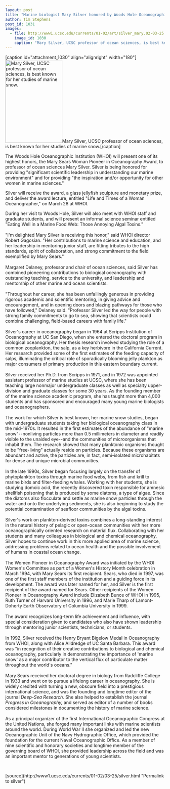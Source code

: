 ```yaml
---
layout: post
title: "Marine biologist Mary Silver honored by Woods Hole Oceanographic Institution"
author: Tim Stephens
post_id: 1031
images:
  - file: http://www1.ucsc.edu/currents/01-02/art/silver_mary.02-03-25.180.jpg
    image_id: 1030
    caption: "Mary Silver, UCSC professor of ocean sciences, is best known for her studies of marine snow."
---
```


[caption id="attachment_1030" align="alignright" width="180"]<a href="http://localhost/mysite/wp-content/uploads/2002/03/silver_mary.02-03-25.180.jpg"><img class="size-full wp-image-1030" src="http://localhost/mysite/wp-content/uploads/2002/03/silver_mary.02-03-25.180.jpg" alt="Mary Silver, UCSC professor of ocean sciences, is best known for her studies of marine snow." width="180" height="262" /></a>Mary Silver, UCSC professor of ocean sciences, is best known for her studies of marine snow.[/caption]
<p>
  The Woods Hole Oceanographic Institution (WHOI) will present one of its highest honors, the Mary Sears Woman Pioneer in Oceanography Award, to professor of ocean sciences Mary Silver. Silver is being honored for providing "significant scientific leadership in understanding our marine environment" and for providing "the inspiration and/or opportunity for other women in marine sciences."
</p>Silver will receive the award, a glass jellyfish sculpture and monetary prize, and deliver the award lecture, entitled "Life and Times of a Woman Oceanographer," on March 28 at WHOI.
<p>
  During her visit to Woods Hole, Silver will also meet with WHOI staff and graduate students, and will present an informal science seminar entitled "Eating Well in a Marine Food Web: Those Annoying Algal Toxins."<br>
  <br>
  "I'm delighted Mary Silver is receiving this honor," said WHOI director Robert Gagosian. "Her contributions to marine science and education, and her leadership in mentoring junior staff, are fitting tributes to the high standards, spirit of collaboration, and strong commitment to the field exemplified by Mary Sears."<br>
  <br>
  Margaret Delaney, professor and chair of ocean sciences, said Silver has combined pioneering contributions to biological oceanography with outstanding teaching, service to the university, and leadership and mentorship of other marine and ocean scientists.<br>
  <br>
  "Throughout her career, she has been unfailingly generous in providing rigorous academic and scientific mentoring, in giving advice and encouragement, and in opening doors and blazing pathways for those who have followed," Delaney said. "Professor Silver led the way for people with strong family commitments to go to sea, showing that scientists could combine challenging, field-based careers with family life."<br>
  <br>
  Silver's career in oceanography began in 1964 at Scripps Institution of Oceanography at UC San Diego, when she entered the doctoral program in biological oceanography. Her thesis research involved studying the role of a common zooplankton, the salp, as a key herbivore in the California Current. Her research provided some of the first estimates of the feeding capacity of salps, illuminating the critical role of sporadically blooming jelly plankton as major consumers of primary production in this eastern boundary current.<br>
  <br>
  Silver received her Ph.D. from Scripps in 1971, and in 1972 was appointed assistant professor of marine studies at UCSC, where she has been teaching large nonmajor undergraduate classes as well as specialty upper-division and graduate classes for some 30 years. As the founding member of the marine science academic program, she has taught more than 4,000 students and has sponsored and encouraged many young marine biologists and oceanographers.<br>
  <br>
  The work for which Silver is best known, her marine snow studies, began with undergraduate students taking her biological oceanography class in the mid-1970s. It resulted in the first estimates of the abundance of "marine snow"--nonliving particles more than 0.5 millimeters in diameter and readily visible to the unaided eye--and the communities of microorganisms that inhabit them. The research showed that many planktonic organisms thought to be "free-living" actually reside on particles. Because these organisms are abundant and active, the particles are, in fact, semi-isolated microhabitats for dense and unique microbial communities.<br>
  <br>
  In the late 1990s, Silver began focusing largely on the transfer of phytoplankton toxins through marine food webs, from fish and krill to marine birds and filter-feeding whales. Working with her students, she is studying domoic acid, the recently discovered toxin responsible for amnesic shellfish poisoning that is produced by some diatoms, a type of algae. Since the diatoms also flocculate and settle as marine snow particles through the water and onto the underlying sediments, she is also beginning to study the potential contamination of seafloor communities by the algal toxins.<br>
  <br>
  Silver's work on plankton-derived toxins combines a long-standing interest in the natural history of pelagic or open-ocean communities with her more oceanographically oriented research on material flux. Collaborating with her students and many colleagues in biological and chemical oceanography, Silver hopes to continue work in this more applied area of marine science, addressing problems related to ocean health and the possible involvement of humans in coastal ocean change.<br>
  <br>
  The Women Pioneer in Oceanography Award was initiated by the WHOI Women's Committee as part of a Women's History Month celebration in March 1994, with Mary Sears its first recipient. Sears, who died in 1997, was one of the first staff members of the institution and a guiding force in its development. The award was later named for her, and Silver is the first recipient of the award named for Sears. Other recipients of the Women Pioneer in Oceanography Award include Elizabeth Bunce of WHOI in 1995, Ruth Turner of Harvard University in 1996, and Marie Tharp of Lamont-Doherty Earth Observatory of Columbia University in 1999.<br>
  <br>
  The award recognizes long-term life achievement and influence, with special consideration given to candidates who also have shown leadership through mentoring junior scientists, technicians, or students.<br>
  <br>
  In 1992, Silver received the Henry Bryant Bigelow Medal in Oceanography from WHOI, along with Alice Alldredge of UC Santa Barbara. This award was "in recognition of their creative contributions to biological and chemical oceanography, particularly in demonstrating the importance of 'marine snow' as a major contributor to the vertical flux of particulate matter throughout the world's oceans."<br>
  <br>
  Mary Sears received her doctoral degree in biology from Radcliffe College in 1933 and went on to pursue a lifelong career in oceanography. She is widely credited with turning a new, obscure field into a prestigious international science, and was the founding and longtime editor of the journal <i>Deep-Sea Research.</i> She also helped to establish the journal <i>Progress in Oceanography,</i> and served as editor of a number of books considered milestones in documenting the history of marine science.<br>
  <br>
  As a principal organizer of the first International Oceanographic Congress at the United Nations, she forged many important links with marine scientists around the world. During World War II she organized and led the new Oceanographic Unit of the Navy Hydrographic Office, which provided the foundation for the current Naval Oceanographic Office. As a member of nine scientific and honorary societies and longtime member of the governing board of WHOI, she provided leadership across the field and was an important mentor to generations of young scientists.
</p>
<p>
  <br>

</p>
<p>

</p>
[source](http://www1.ucsc.edu/currents/01-02/03-25/silver.html "Permalink to silver")

